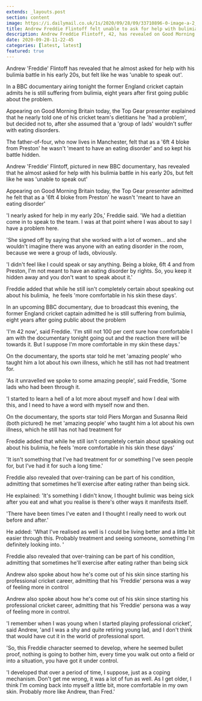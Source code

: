 ```yaml
---
extends: _layouts.post
section: content
image: https://i.dailymail.co.uk/1s/2020/09/28/09/33710896-0-image-a-2_1601283062234.jpg 
title: Andrew Freddie Flintoff felt unable to ask for help with bulimia battle in early 20s 
description: Andrew Freddie Flintoff, 42, has revealed on Good Morning Britain today that he almost asked for help with his bulimia battle in his early 20s, but felt like he was unable to speak out. 
date: 2020-09-28-11-22-45 
categories: [latest, latest] 
featured: true 
--- 
```

Andrew 'Freddie' Flintoff has revealed that he almost asked for help with his bulimia battle in his early 20s, but felt like he was 'unable to speak out'.  

In a BBC documentary airing tonight the former England cricket captain admits he is still suffering from bulimia, eight years after first going public about the problem. 

Appearing on Good Morning Britain today, the Top Gear presenter explained that he nearly told one of his cricket team's dietitians he 'had a problem', but decided not to, after she assumed that a 'group of lads' wouldn't suffer with eating disorders. 

The father-of-four, who now lives in Manchester, felt that as a '6ft 4 bloke from Preston' he wasn't 'meant to have an eating disorder' and so kept his battle hidden. 

Andrew 'Freddie' Flintoff, pictured in new BBC documentary, has revealed that he almost asked for help with his bulimia battle in his early 20s, but felt like he was 'unable to speak out'

Appearing on Good Morning Britain today, the Top Gear presenter admitted he felt that as a '6ft 4 bloke from Preston' he wasn't 'meant to have an eating disorder'

'I nearly asked for help in my early 20s,' Freddie said. 'We had a dietitian come in to speak to the team. I was at that point where I was about to say I have a problem here.

'She signed off by saying that she worked with a lot of women… and she wouldn't imagine there was anyone with an eating disorder in the room, because we were a group of lads, obviously. 

'I didn't feel like I could speak or say anything. Being a bloke, 6ft 4 and from Preston, I'm not meant to have an eating disorder by rights. So, you keep it hidden away and you don't want to speak about it.' 

Freddie added that while he still isn't completely certain about speaking out about his bulimia,  he feels 'more comfortable in his skin these days'.   

In an upcoming BBC documentary, due to broadcast this evening, the former England cricket captain admitted he is still suffering from bulimia, eight years after going public about the problem

'I'm 42 now', said Freddie. 'I'm still not 100 per cent sure how comfortable I am with the documentary tonight going out and the reaction there will be towards it. But I suppose I'm more comfortable in my skin these days.' 

On the documentary, the sports star told he met 'amazing people' who taught him a lot about his own illness, which he still has not had treatment for. 

'As it unravelled we spoke to some amazing people', said Freddie, 'Some lads who had been through it.

'I started to learn a hell of a lot more about myself and how I deal with this, and I need to have a word with myself now and then. 

On the documentary, the sports star told Piers Morgan and Susanna Reid (both pictured) he met 'amazing people' who taught him a lot about his own illness, which he still has not had treatment for

Freddie added that while he still isn't completely certain about speaking out about his bulimia, he feels 'more comfortable in his skin these days'

'It isn't something that I've had treatment for or something I've seen people for, but I've had it for such a long time.' 

Freddie also revealed that over-training can be part of his condition, admitting that sometimes he'll exercise after eating rather than being sick.  

He explained: 'It's something I didn't know, I thought bulimic was being sick after you eat and what you realise is there's other ways it manifests itself. 

'There have been times I've eaten and I thought I really need to work out before and after.' 

He added: 'What I've realised as well is I could be living better and a little bit easier through this. Probably treatment and seeing someone, something I'm definitely looking into. ' 

Freddie also revealed that over-training can be part of his condition, admitting that sometimes he'll exercise after eating rather than being sick

Andrew also spoke about how he's come out of his skin since starting his professional cricket career, admitting that his 'Freddie' persona was a way of feeling more in control

Andrew also spoke about how he's come out of his skin since starting his professional cricket career, admitting that his 'Freddie' persona was a way of feeling more in control.  

'I remember when I was young when I started playing professional cricket', said Andrew, 'and I was a shy and quite retiring young lad, and I don't think that would have cut it in the world of professional sport. 

'So, this Freddie character seemed to develop, where he seemed bullet proof, nothing is going to bother him, every time you walk out onto a field or into a situation, you have got it under control. 

'I developed that over a period of time, I suppose, just as a coping mechanism. Don't get me wrong, it was a lot of fun as well. As I get older, I think I'm coming back into myself a little bit, more comfortable in my own skin. Probably more like Andrew, than Fred.'

